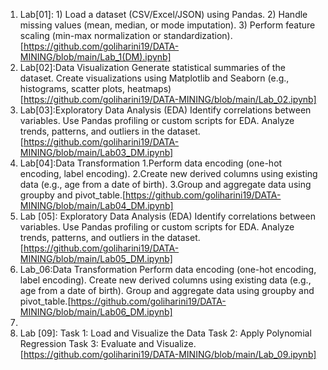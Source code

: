 1. Lab[01]: 1) Load a dataset (CSV/Excel/JSON) using Pandas.
         2) Handle missing values (mean, median, or mode imputation).
         3) Perform feature scaling (min-max normalization or standardization).[https://github.com/goliharini19/DATA-MINING/blob/main/Lab_1(DM).ipynb]        
2. Lab[02]:Data Visualization Generate statistical summaries of the dataset. Create visualizations using Matplotlib and Seaborn (e.g., histograms, scatter plots, heatmaps)[https://github.com/goliharini19/DATA-MINING/blob/main/Lab_02.ipynb]
3. Lab[03]:Exploratory Data Analysis (EDA)
Identify correlations between variables.
Use Pandas profiling or custom scripts for EDA.
Analyze trends, patterns, and outliers in the dataset.[https://github.com/goliharini19/DATA-MINING/blob/main/Lab03_DM.ipynb]
4. Lab[04]:Data Transformation 1.Perform data encoding (one-hot encoding, label encoding). 2.Create new derived columns using existing data (e.g., age from a date of birth). 3.Group and aggregate data using groupby and pivot_table.[https://github.com/goliharini19/DATA-MINING/blob/main/Lab04_DM.ipynb]
5. Lab [05]: Exploratory Data Analysis (EDA) Identify correlations between variables. Use Pandas profiling or custom scripts for EDA. Analyze trends, patterns, and outliers in the dataset.
   [https://github.com/goliharini19/DATA-MINING/blob/main/Lab05_DM.ipynb]
6. Lab_06:Data Transformation Perform data encoding (one-hot encoding, label encoding). Create new derived columns using existing data (e.g., age from a date of birth). Group and aggregate data using groupby and pivot_table.[https://github.com/goliharini19/DATA-MINING/blob/main/Lab06_DM.ipynb]
7. 
9. Lab [09]: Task 1: Load and Visualize the Data
             Task 2: Apply Polynomial Regression
             Task 3: Evaluate and Visualize. [https://github.com/goliharini19/DATA-MINING/blob/main/Lab_09.ipynb]
